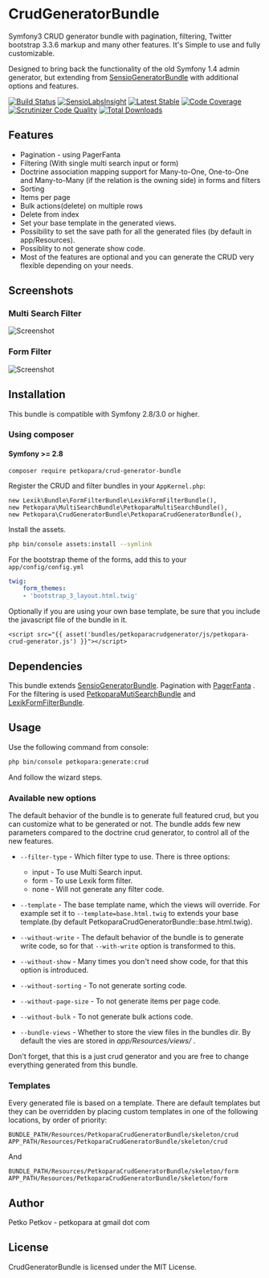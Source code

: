 # CrudGeneratorBundle
Symfony3 CRUD generator bundle with pagination, filtering, Twitter bootstrap 3.3.6 markup and many other features.
It's Simple to use and fully customizable.

Designed to bring back the functionality of the old Symfony 1.4 admin generator, but extending from [SensioGeneratorBundle](https://github.com/sensio/SensioGeneratorBundle) with additional options and features.

[![Build Status](https://travis-ci.org/petkopara/PetkoparaCrudGeneratorBundle.svg?branch=master)](https://travis-ci.org/petkopara/PetkoparaCrudGeneratorBundle)
[![SensioLabsInsight](https://insight.sensiolabs.com/projects/7d24085a-9a27-4607-adf5-efe1bb39f62b/mini.png)](https://insight.sensiolabs.com/projects/7d24085a-9a27-4607-adf5-efe1bb39f62b)
[![Latest Stable](https://img.shields.io/packagist/v/petkopara/crud-generator-bundle.svg?maxAge=2592000?style=flat-square)](https://packagist.org/packages/petkopara/crud-generator-bundle)
[![Code Coverage](https://scrutinizer-ci.com/g/petkopara/PetkoparaCrudGeneratorBundle/badges/coverage.png?b=master)](https://scrutinizer-ci.com/g/petkopara/PetkoparaCrudGeneratorBundle/?branch=master)
[![Scrutinizer Code Quality](https://scrutinizer-ci.com/g/petkopara/PetkoparaCrudGeneratorBundle/badges/quality-score.png?b=master)](https://scrutinizer-ci.com/g/petkopara/PetkoparaCrudGeneratorBundle/?branch=master)
[![Total Downloads](https://img.shields.io/packagist/dt/petkopara/crud-generator-bundle.svg?maxAge=2592000?style=flat-square)](https://packagist.org/packages/petkopara/crud-generator-bundle)

## Features
* Pagination - using PagerFanta
* Filtering (With single multi search input or form)
* Doctrine association mapping support for Many-to-One, One-to-One and Many-to-Many (if the relation is the owning side) in forms and filters
* Sorting 
* Items per page
* Bulk actions(delete) on multiple rows
* Delete from index
* Set your base template in the generated views.
* Possibility to set the save path for all the generated files (by default in app/Resources).
* Possiblity to not generate show code.
* Most of the features are optional and you can generate the CRUD very flexible depending on your needs.

## Screenshots

### Multi Search Filter
![Screenshot](https://raw.github.com/petkopara/PetkoparaCrudGeneratorBundle/master/screenshot_multi.png "Screenshot Multi Search")
### Form Filter 
![Screenshot](https://raw.github.com/petkopara/PetkoparaCrudGeneratorBundle/master/screenshot_form.png "Screenshot Form Filter")

## Installation
This bundle is compatible with Symfony 2.8/3.0 or higher.

### Using composer

#### Symfony >= 2.8 

    composer require petkopara/crud-generator-bundle

Register the CRUD and filter bundles in your `AppKernel.php`:

    new Lexik\Bundle\FormFilterBundle\LexikFormFilterBundle(),
    new Petkopara\MultiSearchBundle\PetkoparaMultiSearchBundle(),
    new Petkopara\CrudGeneratorBundle\PetkoparaCrudGeneratorBundle(),

Install the assets.
```sh
php bin/console assets:install --symlink
```

For the bootstrap theme of the forms, add this to your `app/config/config.yml`
```yaml
twig:
    form_themes:
	- 'bootstrap_3_layout.html.twig' 

```

Optionally if you are using your own base template, be sure that you include the javascript file of the bundle in it.

    <script src="{{ asset('bundles/petkoparacrudgenerator/js/petkopara-crud-generator.js') }}"></script>

## Dependencies

This bundle extends [SensioGeneratorBundle](https://github.com/sensio/SensioGeneratorBundle). 
Pagination with [PagerFanta](https://github.com/whiteoctober/Pagerfanta/) . 
For the filtering is used [PetkoparaMutiSearchBundle]( https://github.com/petkopara/PetkoparaMultiSearchBundle) and [LexikFormFilterBundle](https://github.com/lexik/LexikFormFilterBundle).

## Usage

Use the following command from console:
```sh
php bin/console petkopara:generate:crud
```
And follow the wizard steps.

### Available new options
The default behavior of the bundle is to generate full featured crud, but you can customize what to be generated or not. 
The bundle adds few new parameters compared to the doctrine crud generator, to control all of the new features.

* `--filter-type` - Which filter type to use. There is three options:
  * input - To use Multi Search input.
  * form - To use Lexik form filter.
  * none - Will not generate any filter code.

* `--template` - The base template name, which the views will override. For example set it to `--template=base.html.twig` to extends your base template.(by default PetkoparaCrudGeneratorBundle::base.html.twig).

* `--without-write` - The default behavior of the bundle is to generate write code, so for that `--with-write` option is transformed to this.

* `--without-show` - Many times you don't need show code, for that this option is introduced. 

* `--without-sorting` - To not generate sorting code.

* `--without-page-size` - To not generate items per page code.

* `--without-bulk` - To not generate bulk actions code.

* `--bundle-views` - Whether to store the view files in the bundles dir. By default the vies are stored in _app/Resources/views/_ .


Don't forget, that this is a just crud generator and you are free to change everything generated from this bundle. 

### Templates

Every generated file is based on a template. There are default templates but they can be overridden by placing custom templates in one of the following locations, by order of priority:

    BUNDLE_PATH/Resources/PetkoparaCrudGeneratorBundle/skeleton/crud
    APP_PATH/Resources/PetkoparaCrudGeneratorBundle/skeleton/crud

And

    BUNDLE_PATH/Resources/PetkoparaCrudGeneratorBundle/skeleton/form
    APP_PATH/Resources/PetkoparaCrudGeneratorBundle/skeleton/form

## Author

Petko Petkov - petkopara at gmail dot com

## License

CrudGeneratorBundle is licensed under the MIT License.
